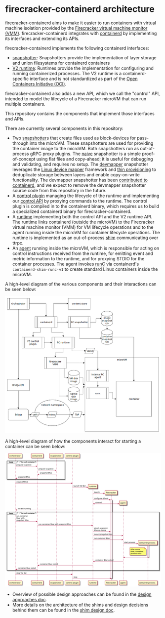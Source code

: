 # firecracker-containerd architecture

firecracker-containerd aims to make it easier to run containers with virtual
machine isolation provided by the [Firecracker virtual machine monitor
(VMM)](https://github.com/firecracker-microvm/firecracker).
firecracker-containerd integrates with [containerd](https://containerd.io) by
implementing its interfaces and extending its APIs.

firecracker-containerd implements the following containerd interfaces:

* [snapshotter](https://github.com/containerd/containerd/blob/v1.2.6/snapshots/snapshotter.go#L116-L323):
  Snapshotters provide the implementation of layer storage and union filesystems
  for containerd containers
* [V2 runtime](https://github.com/containerd/containerd/blob/v1.2.6/runtime/v2/task/shim.proto):
  Runtimes provide the implementation for configuring and running containerized
  processes.  The V2 runtime is a containerd-specific interface and is not
  standardized as part of the [Open Containers Initiative
  (OCI)](https://www.opencontainers.org/).

firecracker-containerd also adds a new API, which we call the "control" API,
intended to model the lifecycle of a Firecracker microVM that can run multiple
containers.

This repository contains the components that implement those interfaces and
APIs.

There are currently several components in this repository:

* Two [snapshotter](../snapshotter)s
  that create files used as block-devices for pass-through into the
  microVM.  These snapshotters are used for providing the container image
  to the microVM.  Both snapshotters run as out-of-process gRPC proxy plugins.
  The [naive](../snapshotter/cmd/naive/README.md) snapshotter is a simple
  proof-of-concept using flat files and copy-ahead; it is useful for debugging
  and validating, and requires no setup.  The
  [devmapper](../snapshotter/cmd/devmapper/README.md) snapshotter leverages the
  [Linux device mapper](https://en.wikipedia.org/wiki/Device_mapper) framework
  and [thin
  provisioning](https://www.kernel.org/doc/Documentation/device-mapper/thin-provisioning.txt)
  to deduplicate storage between layers and enable copy-on-write functionality.
  The devmapper snapshotter has been [contributed to
  containerd](https://github.com/containerd/containerd/pull/3022), and we expect
  to remove the devmapper snapshotter source code from this repository in the
  future.
* A [control plugin](../firecracker-control) managing the lifecycle of the
  runtime and implementing our [control API](../proto/firecracker.proto) by
  proxying commands to the runtime.  The control plugin is compiled in to the
  containerd binary, which requires us to build a specialized containerd binary
  for firecracker-containerd.
* A [runtime](../runtime) implementing both the control API and the V2 runtime
  API.  The runtime links containerd (outside the microVM) to the Firecracker
  virtual machine monitor (VMM) for VM lifecycle operations and to the agent
  running inside the microVM for container lifecycle operations.  The runtime is
  implemented as an out-of-process [shim](https://github.com/containerd/containerd/issues/2426)
  communicating over ttrpc.
* An [agent](../agent) running inside the microVM, which is responsible for
  acting on control instructions received from the runtime, for emitting event
  and metric information to the runtime, and for proxying STDIO for the
  container processes.  The agent invokes [runC](https://runc.io) via
  containerd's `containerd-shim-runc-v1` to create standard Linux containers
  inside the microVM.
  
A high-level diagram of the various components and their interactions can be
seen below:

![firecracker-containerd architecture](img/architecture-diagram.png)

A high-level diagram of how the components interact for starting a container can
be seen below:

![firecracker-containerd container launch sequence diagram](img/container-launch-sequence-diagram.svg)

* Overview of possible design approaches can be found in the [design approaches
  doc](design-approaches.md).
* More details on the architecture of the shims and design decisions behind
  them can be found in the [shim design doc](shim-design.md).